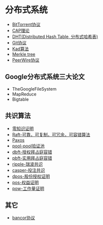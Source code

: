 # 分布式系统

- [BitTorrent协议](bittorrent.md)
- [CAP理论](cap.md)
- [DHT(Distributed Hash Table, 分布式哈希表)](dht.md)
- [Git协议](git_protocol.md)
- [Kad算法](kad.md)
- [Merkle tree](merkle.md)
- [PeerWire协议](peer_wire.md)



## Google分布式系统三大论文

  - TheGoogleFileSystem
  - MapReduce
  - Bigtable



## 共识算法

  - [零知识证明](CONSENSUS/zk-SNARK.md)
  - [Raft-可靠，可复制，可冗余，可容错算法](CONSENSUS/raft.md)
  - [Paxos](CONSENSUS/paxos.md)
  - [pool-pool验证池](CONSENSUS/pool.md)
  - [dbft-授权拜占庭容错](CONSENSUS/dbft.md)
  - [pbft-实用拜占庭容错](CONSENSUS/pbft.md)
  - [ripple-瑞波共识](CONSENSUS/ripple.md)
  - [casper-投注共识](CONSENSUS/casper.md)
  - [dpos-股份授权证明](CONSENSUS/dpos.md)
  - [pos-权益证明](CONSENSUS/pos.md)
  - [pow-工作量证明](CONSENSUS/pow.md)



## 其它

  - [bancor协议](OTHER/bancor.md)

